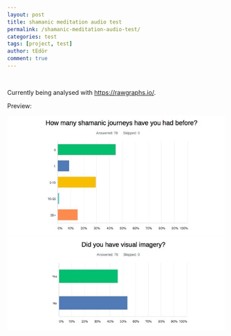 ```yaml
---
layout: post
title: shamanic meditation audio test
permalink: /shamanic-meditation-audio-test/
categories: test
tags: [project, test]
author: tEdör
comment: true
---
```

<br>

Currently being analysed with https://rawgraphs.io/.

Preview:

![](../assets/images/2019-11-22-shamanic-meditation-audio-test-02.jpg)
<br>
![](../assets/images/2019-11-22-shamanic-meditation-audio-test-01.jpg)
